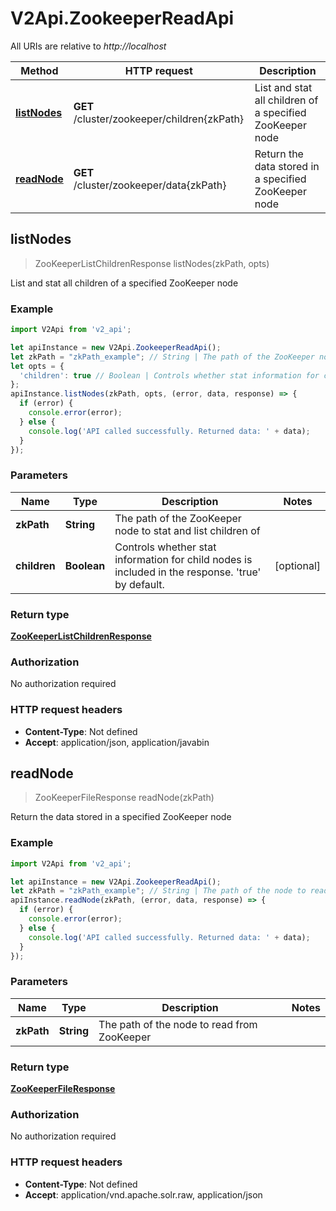 # V2Api.ZookeeperReadApi

All URIs are relative to *http://localhost*

Method | HTTP request | Description
------------- | ------------- | -------------
[**listNodes**](ZookeeperReadApi.md#listNodes) | **GET** /cluster/zookeeper/children{zkPath} | List and stat all children of a specified ZooKeeper node
[**readNode**](ZookeeperReadApi.md#readNode) | **GET** /cluster/zookeeper/data{zkPath} | Return the data stored in a specified ZooKeeper node



## listNodes

> ZooKeeperListChildrenResponse listNodes(zkPath, opts)

List and stat all children of a specified ZooKeeper node

### Example

```javascript
import V2Api from 'v2_api';

let apiInstance = new V2Api.ZookeeperReadApi();
let zkPath = "zkPath_example"; // String | The path of the ZooKeeper node to stat and list children of
let opts = {
  'children': true // Boolean | Controls whether stat information for child nodes is included in the response. 'true' by default.
};
apiInstance.listNodes(zkPath, opts, (error, data, response) => {
  if (error) {
    console.error(error);
  } else {
    console.log('API called successfully. Returned data: ' + data);
  }
});
```

### Parameters


Name | Type | Description  | Notes
------------- | ------------- | ------------- | -------------
 **zkPath** | **String**| The path of the ZooKeeper node to stat and list children of | 
 **children** | **Boolean**| Controls whether stat information for child nodes is included in the response. &#39;true&#39; by default. | [optional] 

### Return type

[**ZooKeeperListChildrenResponse**](ZooKeeperListChildrenResponse.md)

### Authorization

No authorization required

### HTTP request headers

- **Content-Type**: Not defined
- **Accept**: application/json, application/javabin


## readNode

> ZooKeeperFileResponse readNode(zkPath)

Return the data stored in a specified ZooKeeper node

### Example

```javascript
import V2Api from 'v2_api';

let apiInstance = new V2Api.ZookeeperReadApi();
let zkPath = "zkPath_example"; // String | The path of the node to read from ZooKeeper
apiInstance.readNode(zkPath, (error, data, response) => {
  if (error) {
    console.error(error);
  } else {
    console.log('API called successfully. Returned data: ' + data);
  }
});
```

### Parameters


Name | Type | Description  | Notes
------------- | ------------- | ------------- | -------------
 **zkPath** | **String**| The path of the node to read from ZooKeeper | 

### Return type

[**ZooKeeperFileResponse**](ZooKeeperFileResponse.md)

### Authorization

No authorization required

### HTTP request headers

- **Content-Type**: Not defined
- **Accept**: application/vnd.apache.solr.raw, application/json

